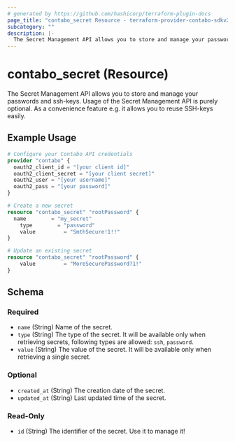 ```yaml
---
# generated by https://github.com/hashicorp/terraform-plugin-docs
page_title: "contabo_secret Resource - terraform-provider-contabo-sdkv2"
subcategory: ""
description: |-
  The Secret Management API allows you to store and manage your passwords and ssh-keys. Usage of the Secret Management API is purely optional. As a convenience feature e.g. it allows you to reuse SSH-keys easily.
---
```


# contabo_secret (Resource)

The Secret Management API allows you to store and manage your passwords and ssh-keys. Usage of the Secret Management API is purely optional. As a convenience feature e.g. it allows you to reuse SSH-keys easily.

## Example Usage

```terraform
# Configure your Contabo API credentials
provider "contabo" {
  oauth2_client_id = "[your client id]"
  oauth2_client_secret = "[your client secret]"
  oauth2_user = "[your username]"
  oauth2_pass = "[your password]"
}

# Create a new secret
resource "contabo_secret" "rootPassword" {
  name        = "my_secret"
	type        = "password"
	value 		  = "SmthSecure!1!!"
}

# Update an existing secret
resource "contabo_secret" "rootPassword" {
	value 		  = "MoreSecurePassword?1!"
}
```

<!-- schema generated by tfplugindocs -->
## Schema

### Required

- `name` (String) Name of the secret.
- `type` (String) The type of the secret. It will be available only when retrieving secrets, following types are allowed: `ssh`, `password`.
- `value` (String) The value of the secret. It will be available only when retrieving a single secret.

### Optional

- `created_at` (String) The creation date of the secret.
- `updated_at` (String) Last updated time of the secret.

### Read-Only

- `id` (String) The identifier of the secret. Use it to manage it!


